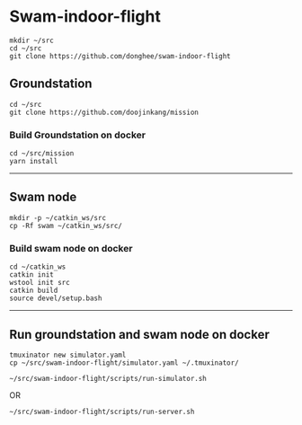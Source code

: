 # Swam-indoor-flight

```
mkdir ~/src
cd ~/src
git clone https://github.com/donghee/swam-indoor-flight 
```

## Groundstation

```
cd ~/src
git clone https://github.com/doojinkang/mission 
```

### Build Groundstation on docker

```
cd ~/src/mission
yarn install
```

----

## Swam node

```
mkdir -p ~/catkin_ws/src
cp -Rf swam ~/catkin_ws/src/
```

### Build swam node on docker

```
cd ~/catkin_ws
catkin init
wstool init src
catkin build
source devel/setup.bash
```

----

## Run groundstation and swam node on docker

```
tmuxinator new simulator.yaml
cp ~/src/swam-indoor-flight/simulator.yaml ~/.tmuxinator/
```

```
~/src/swam-indoor-flight/scripts/run-simulator.sh
```

OR

```
~/src/swam-indoor-flight/scripts/run-server.sh
```
